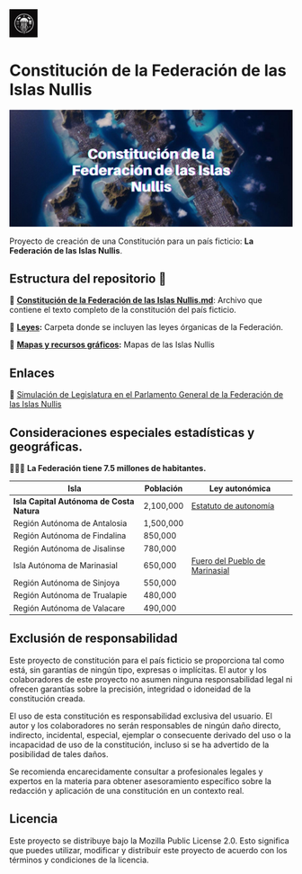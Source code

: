 
<img src="https://raw.githubusercontent.com/OscarZambranoLa/Constitucion-de-las-Islas-Nullis/main/recursos-graficos/Emblema-Nacional.jpeg" alt="Descripción de la imagen" width="50"/> 

# Constitución de la Federación de las Islas Nullis 

![Banner de Proyecto](https://raw.githubusercontent.com/OscarZambranoLa/Constitucion-de-las-Islas-Nullis/main/recursos-graficos/vista-satelital-hero.jpg)

Proyecto de creación de una Constitución para un país ficticio: **La Federación de las Islas Nullis**.


## Estructura del repositorio 📃
📜 **[Constitución de la Federación de las Islas Nullis.md](https://github.com/OscarZambranoLa/Constitucion-de-las-Islas-Nullis/blob/main/texto/Constituci%C3%B3n%20de%20la%20Federaci%C3%B3n%20de%20las%20Islas%20Nullis.md)**: Archivo que contiene el texto completo de la constitución del país ficticio.


📑 **[Leyes](https://github.com/OscarZambranoLa/Constitucion-de-las-Islas-Nullis/tree/main/leyes):** Carpeta donde se incluyen las leyes órganicas de la Federación.

🌄 **[Mapas y recursos gráficos](https://github.com/OscarZambranoLa/Constitucion-de-las-Islas-Nullis/tree/main/recursos-graficos):** Mapas de las Islas Nullis

## Enlaces
🏦  [Simulación de Legislatura en el Parlamento General de la Federación de las Islas Nullis](https://gastos.notion.site/gastos/Parlamento-General-de-la-Federaci-n-de-las-Islas-Nullis-72e11b28f2f0464c9be003840ef20bef)

## Consideraciones especiales estadísticas y geográficas.

 🧑🏽‍🦱 **La Federación tiene 7.5 millones de habitantes.**

| Isla                        | Población |Ley autonómica|
| ----------------------------- | --------- |---|
| **Isla Capital Autónoma de Costa Natura**| 2,100,000 |[Estatuto de autonomía](leyes/estatutos-autonomicos/Estatuto-de-Autonomia-de-la-Isla-Capital-Autonoma-de-Costa-Natura.md)|
| Región Autónoma de Antalosia  | 1,500,000 ||
| Región Autónoma de Findalina  | 850,000   ||
| Región Autónoma de Jisalinse  | 780,000   ||
| Isla Autónoma de Marinasial | 650,000   |[Fuero del Pueblo de Marinasial](https://github.com/OscarZambranoLa/Constitucion-de-las-Islas-Nullis/blob/main/leyes/estatutos-autonomicos/fuero-del-pueblo-de-marinasial/Fuero%20del%20Pueblo%20de%20Marinasial.md)|
| Región Autónoma de Sinjoya    | 550,000   ||
| Región Autónoma de Trualapie  | 480,000   ||
| Región Autónoma de Valacare   | 490,000   ||




## Exclusión de responsabilidad

Este proyecto de constitución para el país ficticio se proporciona tal como está, sin garantías de ningún tipo, expresas o implícitas. El autor y los colaboradores de este proyecto no asumen ninguna responsabilidad legal ni ofrecen garantías sobre la precisión, integridad o idoneidad de la constitución creada.

El uso de esta constitución es responsabilidad exclusiva del usuario. El autor y los colaboradores no serán responsables de ningún daño directo, indirecto, incidental, especial, ejemplar o consecuente derivado del uso o la incapacidad de uso de la constitución, incluso si se ha advertido de la posibilidad de tales daños.

Se recomienda encarecidamente consultar a profesionales legales y expertos en la materia para obtener asesoramiento específico sobre la redacción y aplicación de una constitución en un contexto real.


## Licencia
Este proyecto se distribuye bajo la Mozilla Public License 2.0. Esto significa que puedes utilizar, modificar y distribuir este proyecto de acuerdo con los términos y condiciones de la licencia.

